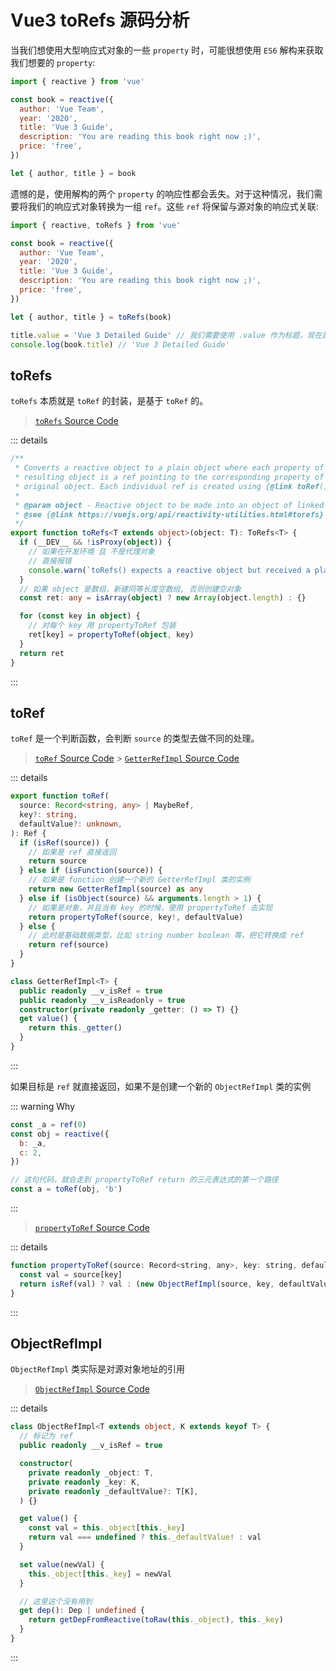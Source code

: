 # Vue3 toRefs 源码分析

当我们想使用大型响应式对象的一些 `property` 时，可能很想使用 `ES6` 解构来获取我们想要的 `property`:

```js
import { reactive } from 'vue'

const book = reactive({
  author: 'Vue Team',
  year: '2020',
  title: 'Vue 3 Guide',
  description: 'You are reading this book right now ;)',
  price: 'free',
})

let { author, title } = book
```

遗憾的是，使用解构的两个 `property` 的响应性都会丢失。对于这种情况，我们需要将我们的响应式对象转换为一组 `ref`。这些 `ref` 将保留与源对象的响应式关联:

```js
import { reactive, toRefs } from 'vue'

const book = reactive({
  author: 'Vue Team',
  year: '2020',
  title: 'Vue 3 Guide',
  description: 'You are reading this book right now ;)',
  price: 'free',
})

let { author, title } = toRefs(book)

title.value = 'Vue 3 Detailed Guide' // 我们需要使用 .value 作为标题，现在是 ref
console.log(book.title) // 'Vue 3 Detailed Guide'
```

## toRefs

`toRefs` 本质就是 `toRef` 的封装，是基于 `toRef` 的。

> [`toRefs` Source Code](https://github.com/vuejs/core/blob/8998afa42755cbdb3403cd6c0fe158980da8492c/packages/reactivity/src/ref.ts#L326)

::: details

```ts
/**
 * Converts a reactive object to a plain object where each property of the
 * resulting object is a ref pointing to the corresponding property of the
 * original object. Each individual ref is created using {@link toRef()}.
 *
 * @param object - Reactive object to be made into an object of linked refs.
 * @see {@link https://vuejs.org/api/reactivity-utilities.html#torefs}
 */
export function toRefs<T extends object>(object: T): ToRefs<T> {
  if (__DEV__ && !isProxy(object)) {
    // 如果在开发环境 且 不是代理对象
    // 直接报错
    console.warn(`toRefs() expects a reactive object but received a plain one.`)
  }
  // 如果 object 是数组，新建同等长度空数组, 否则创建空对象
  const ret: any = isArray(object) ? new Array(object.length) : {}

  for (const key in object) {
    // 对每个 key 用 propertyToRef 包装
    ret[key] = propertyToRef(object, key)
  }
  return ret
}
```

:::

## toRef

`toRef` 是一个判断函数，会判断 `source` 的类型去做不同的处理。

> [`toRef` Source Code](https://github.com/vuejs/core/blob/8998afa42755cbdb3403cd6c0fe158980da8492c/packages/reactivity/src/ref.ts#L414) > [`GetterRefImpl` Source Code](https://github.com/vuejs/core/blob/8998afa42755cbdb3403cd6c0fe158980da8492c/packages/reactivity/src/ref.ts#L360)

::: details

```ts
export function toRef(
  source: Record<string, any> | MaybeRef,
  key?: string,
  defaultValue?: unknown,
): Ref {
  if (isRef(source)) {
    // 如果是 ref 直接返回
    return source
  } else if (isFunction(source)) {
    // 如果是 function 创建一个新的 GetterRefImpl 类的实例
    return new GetterRefImpl(source) as any
  } else if (isObject(source) && arguments.length > 1) {
    // 如果是对象，并且当有 key 的时候，使用 propertyToRef 去实现
    return propertyToRef(source, key!, defaultValue)
  } else {
    // 此时是基础数据类型，比如 string number boolean 等，把它转换成 ref
    return ref(source)
  }
}

class GetterRefImpl<T> {
  public readonly __v_isRef = true
  public readonly __v_isReadonly = true
  constructor(private readonly _getter: () => T) {}
  get value() {
    return this._getter()
  }
}
```

:::

如果目标是 `ref` 就直接返回，如果不是创建一个新的 `ObjectRefImpl` 类的实例

::: warning Why

```js
const _a = ref(0)
const obj = reactive({
  b: _a,
  c: 2,
})

// 这句代码，就会走到 propertyToRef return 的三元表达式的第一个路径
const a = toRef(obj, 'b')
```

:::

> [`propertyToRef` Source Code](https://github.com/vuejs/core/blob/8998afa42755cbdb3403cd6c0fe158980da8492c/packages/reactivity/src/ref.ts#L446)

::: details

```js
function propertyToRef(source: Record<string, any>, key: string, defaultValue?: unknown) {
  const val = source[key]
  return isRef(val) ? val : (new ObjectRefImpl(source, key, defaultValue) as any)
}
```

:::

## ObjectRefImpl

`ObjectRefImpl` 类实际是对源对象地址的引用

> [`ObjectRefImpl` Source Code](https://github.com/vuejs/core/blob/8998afa42755cbdb3403cd6c0fe158980da8492c/packages/reactivity/src/ref.ts#L337)

::: details

```ts
class ObjectRefImpl<T extends object, K extends keyof T> {
  // 标记为 ref
  public readonly __v_isRef = true

  constructor(
    private readonly _object: T,
    private readonly _key: K,
    private readonly _defaultValue?: T[K],
  ) {}

  get value() {
    const val = this._object[this._key]
    return val === undefined ? this._defaultValue! : val
  }

  set value(newVal) {
    this._object[this._key] = newVal
  }

  // 这里这个没有用到
  get dep(): Dep | undefined {
    return getDepFromReactive(toRaw(this._object), this._key)
  }
}
```

:::
